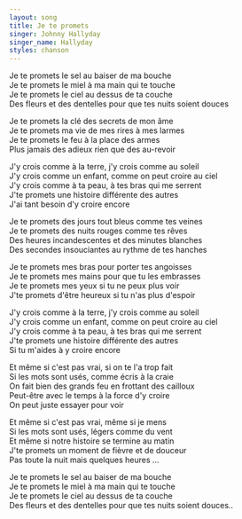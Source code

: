 ```yaml
---
layout: song
title: Je te promets
singer: Johnny Hallyday
singer_name: Hallyday
styles: chanson
---
```

Je te promets le sel au baiser de ma bouche  
Je te promets le miel à ma main qui te touche  
Je te promets le ciel au dessus de ta couche  
Des fleurs et des dentelles pour que tes nuits soient douces  
  
Je te promets la clé des secrets de mon âme  
Je te promets ma vie de mes rires à mes larmes  
Je te promets le feu à la place des armes  
Plus jamais des adieux rien que des au-revoir  
  
J'y crois comme à la terre, j'y crois comme au soleil  
J'y crois comme un enfant, comme on peut croire au ciel  
J'y crois comme à ta peau, à tes bras qui me serrent  
J'te promets une histoire différente des autres  
J'ai tant besoin d'y croire encore  
  
Je te promets des jours tout bleus comme tes veines  
Je te promets des nuits rouges comme tes rêves  
Des heures incandescentes et des minutes blanches  
Des secondes insouciantes au rythme de tes hanches  
  
Je te promets mes bras pour porter tes angoisses  
Je te promets mes mains pour que tu les embrasses  
Je te promets mes yeux si tu ne peux plus voir  
J'te promets d'être heureux si tu n'as plus d'espoir  
  
J'y crois comme à la terre, j'y crois comme au soleil  
J'y crois comme un enfant, comme on peut croire au ciel  
J'y crois comme à ta peau, à tes bras qui me serrent  
J'te promets une histoire différente des autres  
Si tu m'aides à y croire encore  
  
Et même si c'est pas vrai, si on te l'a trop fait  
Si les mots sont usés, comme écris à la craie  
On fait bien des grands feu en frottant des cailloux  
Peut-être avec le temps à la force d'y croire  
On peut juste essayer pour voir  
  
Et même si c'est pas vrai, même si je mens  
Si les mots sont usés, légers comme du vent  
Et même si notre histoire se termine au matin  
J'te promets un moment de fièvre et de douceur  
Pas toute la nuit mais quelques heures ...  
  
Je te promets le sel au baiser de ma bouche  
Je te promets le miel à ma main qui te touche  
Je te promets le ciel au dessus de ta couche  
Des fleurs et des dentelles pour que tes nuits soient douces..  
